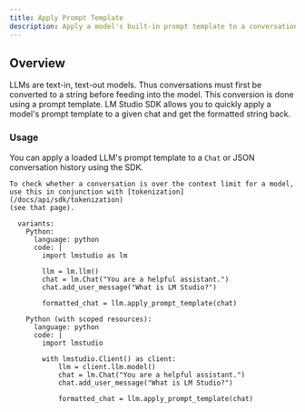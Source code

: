 ```yaml
---
title: Apply Prompt Template
description: Apply a model's built-in prompt template to a conversation
---
```


## Overview

LLMs are text-in, text-out models. Thus conversations must first be converted to a string before feeding into the model. This conversion is done using a prompt template. LM Studio SDK allows you to quickly apply a model's prompt template to a given chat and get the formatted string back.

### Usage

You can apply a loaded LLM's prompt template to a `Chat` or JSON conversation history using the SDK.

```lms_protip
To check whether a conversation is over the context limit for a model,
use this in conjunction with [tokenization](/docs/api/sdk/tokenization)
(see that page).
```

```lms_code_snippet
  variants:
    Python:
      language: python
      code: |
        import lmstudio as lm

        llm = lm.llm()
        chat = lm.Chat("You are a helpful assistant.")
        chat.add_user_message("What is LM Studio?")

        formatted_chat = llm.apply_prompt_template(chat)

    Python (with scoped resources):
      language: python
      code: |
        import lmstudio

        with lmstudio.Client() as client:
            llm = client.llm.model()
            chat = lm.Chat("You are a helpful assistant.")
            chat.add_user_message("What is LM Studio?")

            formatted_chat = llm.apply_prompt_template(chat)
```
